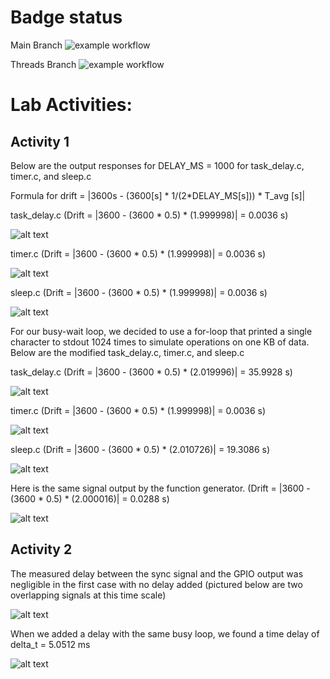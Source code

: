 # Badge status
Main Branch
![example workflow](https://github.com/uofu-emb/2024-lab5-samuel_bosch-varun/actions/workflows/main.yml/badge.svg)

Threads Branch
![example workflow](https://github.com/uofu-emb/2024-lab5-samuel_bosch-varun/actions/workflows/main.yml/badge.svg?branch=dev)

# Lab Activities:

## Activity 1
Below are the output responses for DELAY_MS = 1000 for task_delay.c, timer.c, and sleep.c

Formula for drift = |3600s - (3600[s] * 1/(2*DELAY_MS[s])) * T_avg [s]|

task_delay.c (Drift = |3600 - (3600 * 0.5) * (1.999998)| = 0.0036 s)

![alt text](https://github.com/uofu-emb/2024-lab5-samuel_bosch-varun/blob/dev/photos/task_delay.jpg)

timer.c (Drift = |3600 - (3600 * 0.5) * (1.999998)| = 0.0036 s)

![alt text](https://github.com/uofu-emb/2024-lab5-samuel_bosch-varun/blob/dev/photos/timer.jpg)

sleep.c (Drift = |3600 - (3600 * 0.5) * (1.999998)| = 0.0036 s)

![alt text](https://github.com/uofu-emb/2024-lab5-samuel_bosch-varun/blob/dev/photos/sleep.jpg)


For our busy-wait loop, we decided to use a for-loop that printed a single character to stdout 1024 times to simulate operations on one KB of data. Below are the modified task_delay.c, timer.c, and sleep.c

task_delay.c (Drift = |3600 - (3600 * 0.5) * (2.019996)| = 35.9928 s)

![alt text](https://github.com/uofu-emb/2024-lab5-samuel_bosch-varun/blob/dev/photos/task_delay_busy.jpg)

timer.c (Drift = |3600 - (3600 * 0.5) * (1.999998)| = 0.0036 s)

![alt text](https://github.com/uofu-emb/2024-lab5-samuel_bosch-varun/blob/dev/photos/timer_busy.jpg)

sleep.c (Drift = |3600 - (3600 * 0.5) * (2.010726)| = 19.3086 s)

![alt text](https://github.com/uofu-emb/2024-lab5-samuel_bosch-varun/blob/dev/photos/sleep_busy.jpg)

Here is the same signal output by the function generator.
(Drift = |3600 - (3600 * 0.5) * (2.000016)| = 0.0288 s)

![alt text](https://github.com/uofu-emb/2024-lab5-samuel_bosch-varun/blob/dev/photos/function_generator.jpg)

## Activity 2
The measured delay between the sync signal and the GPIO output was negligible in the first case with no delay added (pictured below are two overlapping signals at this time scale)

![alt text](https://github.com/uofu-emb/2024-lab5-samuel_bosch-varun/blob/dev/photos/gpio_interrupt.jpg)

When we added a delay with the same busy loop, we found a time delay of delta_t = 5.0512 ms

![alt text](https://github.com/uofu-emb/2024-lab5-samuel_bosch-varun/blob/dev/photos/gpio_interrupt_busy.jpg)
